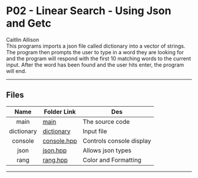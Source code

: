 # P02 - Linear Search - Using Json and Getc
Caitlin Allison
<br/>
This programs imports a json file called dictionary into a vector of strings. The program then prompts the user to type in a word they are looking for and the program will respond with the first 10 matching words to the current input. After the word has been found and the user hits enter, the program will end.
<br/>
***
## Files
|   Name   | Folder Link | Des |
| :---: | ----------- | --------------- |
|  main    | [main](./main.cpp) | The source code |
| dictionary | [dictionary](./input/dictionary.json) | Input file |
| console | [console.hpp](./headers/console.hpp) | Controls console display |
| json | [json.hpp](./headers/json.hpp) | Allows json types |
| rang | [rang.hpp](./headers/rang.hpp) | Color and Formatting |
***
